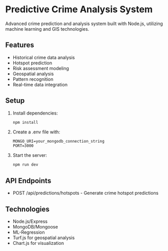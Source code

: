# Predictive Crime Analysis System

Advanced crime prediction and analysis system built with Node.js, utilizing machine learning and GIS technologies.

## Features

- Historical crime data analysis
- Hotspot prediction
- Risk assessment modeling
- Geospatial analysis
- Pattern recognition
- Real-time data integration

## Setup

1. Install dependencies:
   ```bash
   npm install
   ```

2. Create a .env file with:
   ```
   MONGO_URI=your_mongodb_connection_string
   PORT=3000
   ```

3. Start the server:
   ```bash
   npm run dev
   ```

## API Endpoints

- POST /api/predictions/hotspots - Generate crime hotspot predictions

## Technologies

- Node.js/Express
- MongoDB/Mongoose
- ML-Regression
- Turf.js for geospatial analysis
- Chart.js for visualization